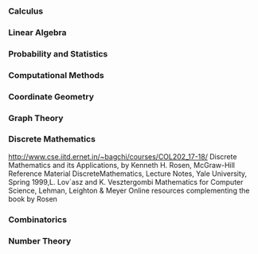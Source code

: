 ### Calculus

### Linear Algebra

### Probability and Statistics

### Computational Methods

### Coordinate Geometry

### Graph Theory

### Discrete Mathematics

http://www.cse.iitd.ernet.in/~bagchi/courses/COL202_17-18/
Discrete Mathematics and its Applications, by Kenneth H. Rosen, McGraw-Hill
Reference Material DiscreteMathematics, Lecture Notes, Yale University, Spring 1999,L. Lov´asz and K. Vesztergombi
Mathematics for Computer Science, Lehman, Leighton & Meyer
Online resources complementing the book by Rosen

### Combinatorics

### Number Theory
